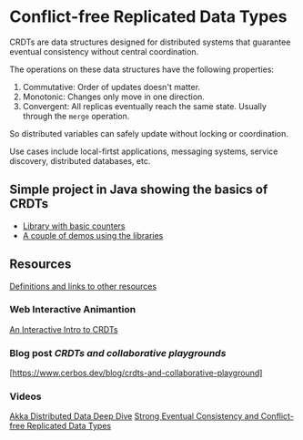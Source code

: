 # Conflict-free Replicated Data Types

CRDTs are data structures designed for distributed systems that guarantee eventual consistency without central coordination. 

The operations on these data structures have the following properties:
1. Commutative: Order of updates doesn't matter.
2. Monotonic: Changes only move in one direction.
3. Convergent: All replicas eventually reach the same state. Usually through the `merge` operation.

So distributed variables can safely update without locking or coordination.  

Use cases include local-firtst applications, messaging systems, service discovery, distributed databases, etc. 


## Simple project in Java showing the basics of CRDTs
* [Library with basic counters](https://github.com/user454322/walk-distributed/tree/main/CRDTs/crdts)
* [A couple of demos using the libraries](https://github.com/user454322/walk-distributed/tree/main/CRDTs/demo)

## Resources
[Definitions and links to other resources](https://crdt.tech/glossary)

### Web Interactive Animantion
[An Interactive Intro to CRDTs](https://jakelazaroff.com/words/an-interactive-intro-to-crdts)

### Blog post _CRDTs and collaborative playgrounds_
[https://www.cerbos.dev/blog/crdts-and-collaborative-playground]

### Videos
[Akka Distributed Data Deep Dive](https://www.youtube.com/watch?v=yfK2IVA545k&ab_channel=Jfokus)
[Strong Eventual Consistency and Conflict-free Replicated Data Types](https://www.youtube.com/watch?v=oyUHd894w18&ab_channel=MicrosoftResearch)
